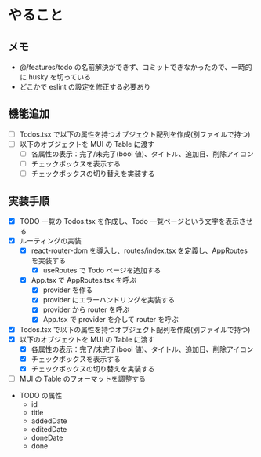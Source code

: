 # やること

## メモ

- @/features/todo の名前解決ができず、コミットできなかったので、一時的に husky を切っている
- どこかで eslint の設定を修正する必要あり

## 機能追加

- [ ] Todos.tsx で以下の属性を持つオブジェクト配列を作成(別ファイルで持つ)
- [ ] 以下のオブジェクトを MUI の Table に渡す
  - [ ] 各属性の表示：完了/未完了(bool 値)、タイトル、追加日、削除アイコン
  - [ ] チェックボックスを表示する
  - [ ] チェックボックスの切り替えを実装する

## 実装手順

- [x] TODO 一覧の Todos.tsx を作成し、Todo 一覧ページという文字を表示させる
- [x] ルーティングの実装
  - [x] react-router-dom を導入し、routes/index.tsx を定義し、AppRoutes を実装する
    - [x] useRoutes で Todo ページを追加する
  - [x] App.tsx で AppRoutes.tsx を呼ぶ
    - [x] provider を作る
    - [x] provider にエラーハンドリングを実装する
    - [x] provider から router を呼ぶ
    - [x] App.tsx で provider を介して router を呼ぶ
- [x] Todos.tsx で以下の属性を持つオブジェクト配列を作成(別ファイルで持つ)
- [x] 以下のオブジェクトを MUI の Table に渡す
  - [x] 各属性の表示：完了/未完了(bool 値)、タイトル、追加日、削除アイコン
  - [x] チェックボックスを表示する
  - [x] チェックボックスの切り替えを実装する
- [ ] MUI の Table のフォーマットを調整する

- TODO の属性
  - id
  - title
  - addedDate
  - editedDate
  - doneDate
  - done
